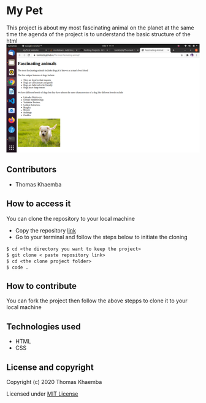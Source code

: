 # My Pet
This  project is about my most fascinating animal on the planet at the same time the agenda of the project is to understand the basic structure of the html
![screenshot](screenshot.png)

## Contributors
* Thomas Khaemba

## How to access it
You can clone the repository to your local machine
* Copy the repository [link](https://github.com/tomito26/The-most-facinating-animal.git)
* Go to your terminal and follow the steps below to initiate the cloning
```
$ cd <the directory you want to keep the project>
$ git clone < paste repository link>
$ cd <the clone project folder>
$ code .
```
## How to contribute
You can fork the project then follow the above stepps to clone it to your local machine
## Technologies used
* HTML
* CSS
## License and copyright
Copyright (c) 2020 Thomas Khaemba

Licensed under [MIT License](LICENSE)

